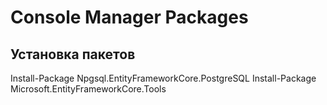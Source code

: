 # Console Manager Packages
## Установка пакетов
  Install-Package Npgsql.EntityFrameworkCore.PostgreSQL
  Install-Package Microsoft.EntityFrameworkCore.Tools
